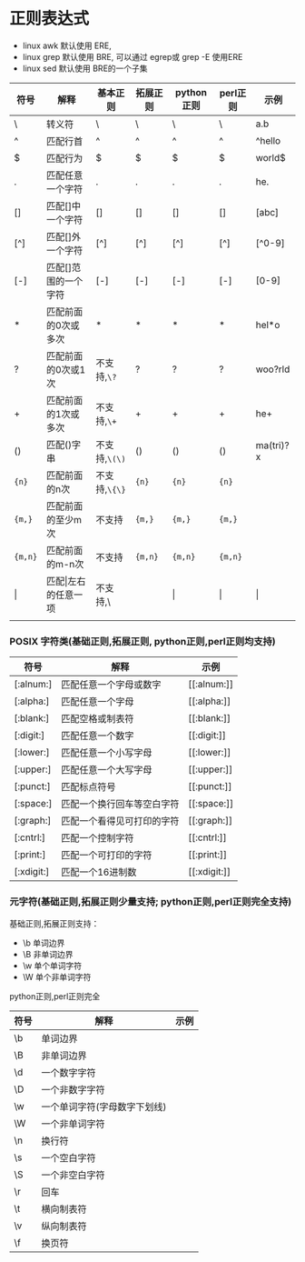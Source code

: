 # 正则表达式

* linux awk  默认使用 ERE,  
* linux grep 默认使用 BRE, 可以通过 egrep或 grep -E 使用ERE  
* linux sed  默认使用 BRE的一个子集  

| 符号      | 解释              | 基本正则       | 拓展正则    | python正则 | perl正则  | 示例        |
|---------|-----------------|------------|---------|----------|---------|-----------|
| \       | 转义符             | \          | \       | \        | \       | a\.b      | 
| ^       | 匹配行首            | ^          | ^       | ^        | ^       | ^hello    |
| $       | 匹配行为            | $          | $       | $        | $       | world$    |
| .       | 匹配任意一个字符        | .          | .       | .        | .       | he.       |       
| []      | 匹配[]中一个字符       | []         | []      | []       | []      | [abc]     |    
| [^]     | 匹配[]外一个字符       | [^]        | [^]     | [^]      | [^]     | [^0-9]    |
| [-]     | 匹配[]范围的一个字符     | [-]        | [-]     | [-]      | [-]     | [0-9]     |
| *       | 匹配前面的0次或多次      | *          | *       | *        | *       | hel*o     |
| ?       | 匹配前面的0次或1次      | 不支持,`\?`   | ?       | ?        | ?       | woo?rld   |
| +       | 匹配前面的1次或多次      | 不支持,`\+`   | +       | +        | +       | he+       |
| ()      | 匹配()字串          | 不支持,`\(\)` | ()      | ()       | ()      | ma(tri)?x |
| `{n}`   | 匹配前面的n次         | 不支持,`\{\}` | `{n}`   | `{n}`    | `{n}`   |           |
| `{m,}`  | 匹配前面的至少m次       | 不支持        | `{m,}`  | `{m,}`   | `{m,}`  |           | 
| `{m,n}` | 匹配前面的m-n次       | 不支持        | `{m,n}` | `{m,n}`  | `{m,n}` |           |   
| &#124;  | 匹配&#124;左右的任意一项 | 不支持,\\     |         | &#124;   | &#124;  | &#124;    | (a|b)c |         
|         |                 |            |         |          |         |          



### POSIX 字符类(基础正则,拓展正则, python正则,perl正则均支持)

| 符号         | 解释            | 示例            |
|------------|---------------|---------------|
| [:alnum:]  | 匹配任意一个字母或数字   | [\[:alnum:]]  | 
| [:alpha:]  | 匹配任意一个字母      | [\[:alpha:]]  | 
| [:blank:]  | 匹配空格或制表符      | [\[:blank:]]  |
| [:digit:]  | 匹配任意一个数字      | [\[:digit:]]  |
| [:lower:]  | 匹配任意一个小写字母    | [\[:lower:]]  |
| [:upper:]  | 匹配任意一个大写字母    | [\[:upper:]]  |
| [:punct:]  | 匹配标点符号        | [\[:punct:]]  |
| [:space:]  | 匹配一个换行回车等空白字符 | [\[:space:]]  |
| [:graph:]  | 匹配一个看得见可打印的字符 | [\[:graph:]]  |
| [:cntrl:]  | 匹配一个控制字符      | [\[:cntrl:]]  
| [:print:]  | 匹配一个可打印的字符    | [\[:print:]]  
| [:xdigit:] | 匹配一个16进制数     | [\[:xdigit:]] |



### 元字符(基础正则,拓展正则少量支持; python正则,perl正则完全支持)

基础正则,拓展正则支持：

+ \b 单词边界
+ \B 非单词边界
+ \w 单个单词字符
+ \W 单个非单词字符 

python正则,perl正则完全

| 符号  | 解释              | 示例  |
|-----|-----------------|-----|
| \b  | 单词边界            |     |
| \B  | 非单词边界           |     |
| \d  | 一个数字字符          |     |
| \D  | 一个非数字字符         |     |
| \w  | 一个单词字符(字母数字下划线) |     |
| \W  | 一个非单词字符         |     |
| \n  | 换行符             |     |
| \s  | 一个空白字符          |     |
| \S  | 一个非空白字符         |     |
| \r  | 回车              |     |
| \t  | 横向制表符           |     |
| \v  | 纵向制表符           |     |
| \f  | 换页符             |     |

